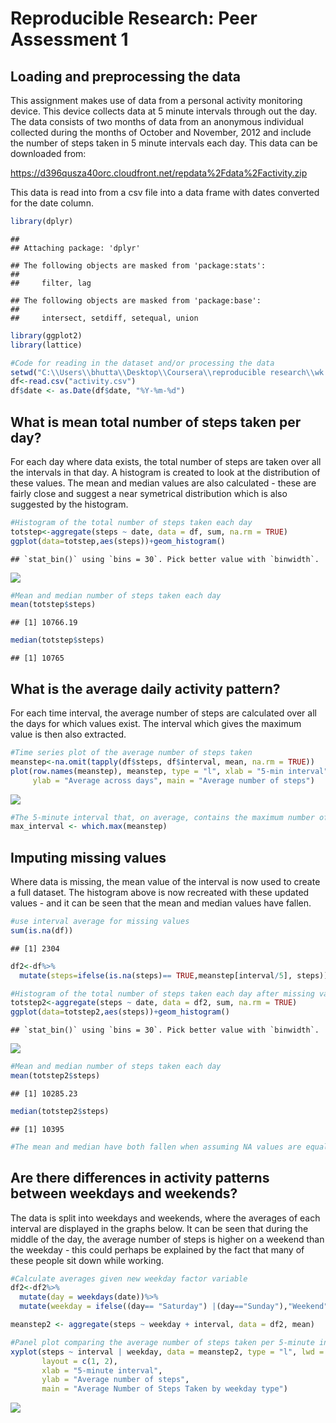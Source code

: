 # Reproducible Research: Peer Assessment 1






## Loading and preprocessing the data
This assignment makes use of data from a personal activity monitoring device. This device collects data at 5 minute intervals through out the day. The data consists of two months of data from an anonymous individual collected during the months of October and November, 2012 and include the number of steps taken in 5 minute intervals each day. This data can be downloaded from:

https://d396qusza40orc.cloudfront.net/repdata%2Fdata%2Factivity.zip

This data is read into from a csv file into a data frame with dates converted for the date column.


```r
library(dplyr)
```

```
## 
## Attaching package: 'dplyr'
```

```
## The following objects are masked from 'package:stats':
## 
##     filter, lag
```

```
## The following objects are masked from 'package:base':
## 
##     intersect, setdiff, setequal, union
```

```r
library(ggplot2)
library(lattice)

#Code for reading in the dataset and/or processing the data
setwd("C:\\Users\\bhutta\\Desktop\\Coursera\\reproducible research\\wk 2 ass")
df<-read.csv("activity.csv")
df$date <- as.Date(df$date, "%Y-%m-%d")
```

## What is mean total number of steps taken per day?
For each day where data exists, the total number of steps are taken over all the intervals in that day. A histogram is created to look at the distribution of these values. The mean and median values are also calculated - these are fairly close and suggest a near symetrical distribution which is also suggested by the histogram.


```r
#Histogram of the total number of steps taken each day
totstep<-aggregate(steps ~ date, data = df, sum, na.rm = TRUE)
ggplot(data=totstep,aes(steps))+geom_histogram()
```

```
## `stat_bin()` using `bins = 30`. Pick better value with `binwidth`.
```

![](PA1_template_files/figure-html/unnamed-chunk-2-1.png)<!-- -->

```r
#Mean and median number of steps taken each day
mean(totstep$steps)
```

```
## [1] 10766.19
```

```r
median(totstep$steps)
```

```
## [1] 10765
```

## What is the average daily activity pattern?
For each time interval, the average number of steps are calculated over all the days for which values exist. The interval which gives the maximum value is then also extracted.


```r
#Time series plot of the average number of steps taken
meanstep<-na.omit(tapply(df$steps, df$interval, mean, na.rm = TRUE))
plot(row.names(meanstep), meanstep, type = "l", xlab = "5-min interval", 
     ylab = "Average across days", main = "Average number of steps")
```

![](PA1_template_files/figure-html/unnamed-chunk-3-1.png)<!-- -->

```r
#The 5-minute interval that, on average, contains the maximum number of steps
max_interval <- which.max(meanstep)
```

## Imputing missing values
Where data is missing, the mean value of the interval is now used to create a full dataset. The histogram above is now recreated with these updated values - and it can be seen that the mean and median values have fallen.


```r
#use interval average for missing values
sum(is.na(df))
```

```
## [1] 2304
```

```r
df2<-df%>%
  mutate(steps=ifelse(is.na(steps)== TRUE,meanstep[interval/5], steps))

#Histogram of the total number of steps taken each day after missing values are imputed
totstep2<-aggregate(steps ~ date, data = df2, sum, na.rm = TRUE)
ggplot(data=totstep2,aes(steps))+geom_histogram()
```

```
## `stat_bin()` using `bins = 30`. Pick better value with `binwidth`.
```

![](PA1_template_files/figure-html/unnamed-chunk-4-1.png)<!-- -->

```r
#Mean and median number of steps taken each day
mean(totstep2$steps)
```

```
## [1] 10285.23
```

```r
median(totstep2$steps)
```

```
## [1] 10395
```

```r
#The mean and median have both fallen when assuming NA values are equal to the average interval value
```

## Are there differences in activity patterns between weekdays and weekends?
The data is split into weekdays and weekends, where the averages of each interval are displayed in the graphs below. It can be seen that during the middle of the day, the average number of steps is higher on a weekend than the weekday - this could perhaps be explained by the fact that many of these people sit down while working.


```r
#Calculate averages given new weekday factor variable
df2<-df2%>%
  mutate(day = weekdays(date))%>%
  mutate(weekday = ifelse((day== "Saturday") |(day=="Sunday"),"Weekend","Weekday"))

meanstep2 <- aggregate(steps ~ weekday + interval, data = df2, mean)

#Panel plot comparing the average number of steps taken per 5-minute interval across weekdays and weekends
xyplot(steps ~ interval | weekday, data = meanstep2, type = "l", lwd = 2,
       layout = c(1, 2), 
       xlab = "5-minute interval", 
       ylab = "Average number of steps",
       main = "Average Number of Steps Taken by weekday type")
```

![](PA1_template_files/figure-html/unnamed-chunk-5-1.png)<!-- -->
